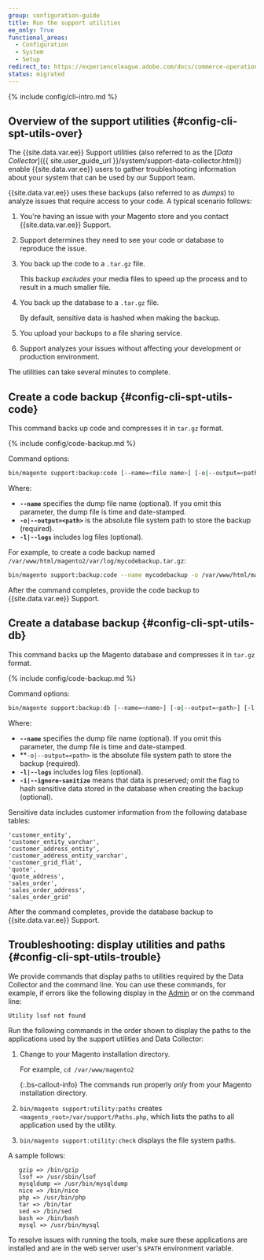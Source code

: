 ```yaml
---
group: configuration-guide
title: Run the support utilities
ee_only: True
functional_areas:
  - Configuration
  - System
  - Setup
redirect_to: https://experienceleague.adobe.com/docs/commerce-operations/configuration-guide/cli/run-support-utilities.html
status: migrated
---
```


{% include config/cli-intro.md %}

## Overview of the support utilities {#config-cli-spt-utils-over}

The {{site.data.var.ee}} Support utilities (also referred to as the [*Data Collector*]({{ site.user_guide_url }}/system/support-data-collector.html)) enable {{site.data.var.ee}} users to gather troubleshooting information about your system that can be used by our Support team.

{{site.data.var.ee}} uses these backups (also referred to as *dumps*) to analyze issues that require access to your code. A typical scenario follows:

1. You're having an issue with your Magento store and you contact {{site.data.var.ee}} Support.
1. Support determines they need to see your code or database to reproduce the issue.
1. You back up the code to a `.tar.gz` file.

   This backup *excludes* your media files to speed up the process and to result in a much smaller file.

1. You back up the database to a `.tar.gz` file.

   By default, sensitive data is hashed when making the backup.

1. You upload your backups to a file sharing service.
1. Support analyzes your issues without affecting your development or production environment.

The utilities can take several minutes to complete.

## Create a code backup {#config-cli-spt-utils-code}

This command backs up code and compresses it in `tar.gz` format.

{% include config/code-backup.md %}

Command options:

```bash
bin/magento support:backup:code [--name=<file name>] [-o|--output=<path>] [-l|--logs]
```

Where:

-  **`--name`** specifies the dump file name (optional). If you omit this parameter, the dump file is time and date-stamped.
-  **`-o|--output=<path>`** is the absolute file system path to store the backup (required).
-  **`-l|--logs`** includes log files (optional).

For example, to create a code backup named `/var/www/html/magento2/var/log/mycodebackup.tar.gz`:

```bash
bin/magento support:backup:code --name mycodebackup -o /var/www/html/magento2/var/log
```

After the command completes, provide the code backup to {{site.data.var.ee}} Support.

## Create a database backup {#config-cli-spt-utils-db}

This command backs up the Magento database and compresses it in `tar.gz` format.

{% include config/code-backup.md %}

Command options:

```bash
bin/magento support:backup:db [--name=<name>] [-o|--output=<path>] [-l|--logs] [-i|--ignore-sanitize]
```

Where:

-  **`--name`** specifies the dump file name (optional). If you omit this parameter, the dump file is time and date-stamped.
-  **`-o|--output=<path>` is the absolute file system path to store the backup (required).
-  **`-l|--logs`** includes log files (optional).
-  **`-i|--ignore-sanitize`** means that data is preserved; omit the flag to hash sensitive data stored in the database when creating the backup (optional).

Sensitive data includes customer information from the following database tables:

```terminal
'customer_entity',
'customer_entity_varchar',
'customer_address_entity',
'customer_address_entity_varchar',
'customer_grid_flat',
'quote',
'quote_address',
'sales_order',
'sales_order_address',
'sales_order_grid'
```

After the command completes, provide the database backup to {{site.data.var.ee}} Support.

## Troubleshooting: display utilities and paths {#config-cli-spt-utils-trouble}

We provide commands that display paths to utilities required by the Data Collector and the command line. You can use these commands, for example, if errors like the following display in the [Admin](https://glossary.magento.com/admin) or on the command line:

```terminal
Utility lsof not found
```

Run the following commands in the order shown to display the paths to the applications used by the support utilities and Data Collector:

1. Change to your Magento installation directory.

   For example, `cd /var/www/magento2`

    {:.bs-callout-info}
   The commands run properly _only_ from your Magento installation directory.

1. `bin/magento support:utility:paths` creates `<magento_root>/var/support/Paths.php`, which lists the paths to all application used by the utility.
1. `bin/magento support:utility:check` displays the file system paths.

A sample follows:

```terminal
   gzip => /bin/gzip
   lsof => /usr/sbin/lsof
   mysqldump => /usr/bin/mysqldump
   nice => /bin/nice
   php => /usr/bin/php
   tar => /bin/tar
   sed => /bin/sed
   bash => /bin/bash
   mysql => /usr/bin/mysql
```

To resolve issues with running the tools, make sure these applications are installed and are in the web server user's `$PATH` environment variable.
